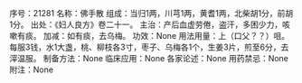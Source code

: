 序号：21281
名称：佛手散
组成：当归1两，川芎1两，黄耆1两，北柴胡1分，前胡1分。
出处：《妇人良方》卷二十一。
主治：产后血虚劳倦，盗汗，多困少力，咳嗽有痰。
加减：如有痰，去乌梅。
功效：None
用法用量：上（口父？？）咀。每服3钱，水1大盏，桃、柳枝各3寸，枣子、乌梅各1个，生姜3片，煎至6分，去滓温服。
制备方法：None
临床应用：None
各家论述：None
用药禁忌：None
附注：None
